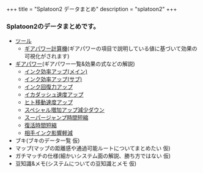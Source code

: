 +++
title = "Splatoon2 データまとめ"
description = "splatoon2"
+++

### Splatoon2のデータまとめです。

- [ツール](https://ika.ninja/tool/)
  - [ギアパワー計算機](https://ika.ninja/tool/calc/)(ギアパワーの項目で説明している値に基づいて効果の可視化がされます)
- [ギアパワー](https://ika.ninja/gear/)(ギアパワー一覧&効果の式などの解説)
  - [インク効率アップ(メイン)](https://ika.ninja/gear/1_main_ink/)
  - [インク効率アップ(サブ)](https://ika.ninja/gear/2_sub_ink/)
  - [インク回復力アップ](https://ika.ninja/gear/3_rec_ink/)
  - [イカダッシュ速度アップ](https://ika.ninja/gear/4_ika_speed/)
  - [ヒト移動速度アップ](https://ika.ninja/gear/5_hito_speed/)
  - [スペシャル増加アップ減少ダウン](https://ika.ninja/gear/6_special_up_down/)
  - [スーパージャンプ時間短縮](https://ika.ninja/gear/7_super_jump/)
  - [復活時間短縮](https://ika.ninja/gear/8_revi_time/)
  - [相手インク影響軽減](https://ika.ninja/gear/9_aite_ink/)
- ブキ(ブキのデータ一覧 仮)
- マップ(マップの距離感や通過可能ルートについてまとめたい 仮)
- ガチマッチの仕様(細かいシステム面の解説、勝ち方ではない 仮)
- 豆知識&メモ(システムについての豆知識とメモ 仮)
